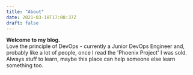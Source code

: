 ```yaml
---
title: "About"
date: 2021-03-18T17:08:37Z
draft: false
---
```

**Welcome to my blog.**  
Love the principle of DevOps - currently a Junior DevOps Engineer and, probably like a lot of people, once I read the 'Phoenix Project' I was sold. 
Always stuff to learn, maybe this place can help someone else learn something too.
